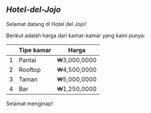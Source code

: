 ## *Hotel-del-Jojo*

Selamat datang di Hotel del Jojo!

Berikut adalah harga dari kamar-kamar yang kami punya:

|     |   Tipe kamar   |    Harga      |
| --- | -------------- | ------------- |
|  1  | Pantai         | ₩3,000,0000   |
|  2  | Rooftop        | ₩4,500,0000   |
|  3  | Taman          | ₩5,000,0000   |
|  4  | Bar            | ₩1,250,0000   |

Selamat menginap!
